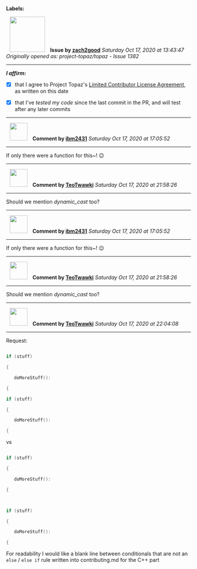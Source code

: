 **Labels:**



<a href="https://github.com/zach2good"><img src="https://avatars3.githubusercontent.com/u/1389729?v=4" width="96" height="96" hspace="10"></img></a> **Issue by [zach2good](https://github.com/zach2good)**
_Saturday Oct 17, 2020 at 13:43:47_
_Originally opened as: project-topaz/topaz - Issue 1382_

----

<!-- place 'x' mark between square [] brackets to affirm: -->
**_I affirm:_**
- [x] that I agree to Project Topaz's [Limited Contributor License Agreement](http://project-topaz.com/blob/release/CONTRIBUTOR_AGREEMENT.md), as written on this date
- [x] that I've _tested my code_ since the last commit in the PR, and will test after any later commits




----
<a href="https://github.com/ibm2431"><img src="https://avatars3.githubusercontent.com/u/13112942?v=4" width="48" height="48" hspace="10"></img></a> **Comment by [ibm2431](https://github.com/ibm2431)**
_Saturday Oct 17, 2020 at 17:05:52_

----

If only there were a function for this~! 😉 


----
<a href="https://github.com/TeoTwawki"><img src="https://avatars0.githubusercontent.com/u/6871475?v=4" width="48" height="48" hspace="10"></img></a> **Comment by [TeoTwawki](https://github.com/TeoTwawki)**
_Saturday Oct 17, 2020 at 21:58:26_

----

Should we mention _dynamic_cast_ too?


----
<a href="https://github.com/ibm2431"><img src="https://avatars3.githubusercontent.com/u/13112942?v=4" width="48" height="48" hspace="10"></img></a> **Comment by [ibm2431](https://github.com/ibm2431)**
_Saturday Oct 17, 2020 at 17:05:52_

----

If only there were a function for this~! 😉 


----
<a href="https://github.com/TeoTwawki"><img src="https://avatars0.githubusercontent.com/u/6871475?v=4" width="48" height="48" hspace="10"></img></a> **Comment by [TeoTwawki](https://github.com/TeoTwawki)**
_Saturday Oct 17, 2020 at 21:58:26_

----

Should we mention _dynamic_cast_ too?


----
<a href="https://github.com/TeoTwawki"><img src="https://avatars0.githubusercontent.com/u/6871475?v=4" width="48" height="48" hspace="10"></img></a> **Comment by [TeoTwawki](https://github.com/TeoTwawki)**
_Saturday Oct 17, 2020 at 22:04:08_

----

Request:
```cpp
if (stuff)
{
   doMoreStuff():
{
if (stuff)
{
   doMoreStuff():
{
```
vs
```cpp
if (stuff)
{
   doMoreStuff():
{

if (stuff)
{
   doMoreStuff():
{
```
For readability I would like a blank line between conditionals that are not an `else` / `else if` rule written into contributing.md for the C++ part 

